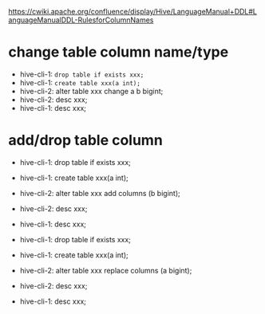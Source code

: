 https://cwiki.apache.org/confluence/display/Hive/LanguageManual+DDL#LanguageManualDDL-RulesforColumnNames

# change table column name/type

* hive-cli-1: `drop table if exists xxx;`
* hive-cli-1: `create table xxx(a int);`
* hive-cli-2: alter table xxx change a b bigint;
* hive-cli-2: desc xxx;
* hive-cli-1: desc xxx;

# add/drop table column

* hive-cli-1: drop table if exists xxx;
* hive-cli-1: create table xxx(a int);
* hive-cli-2: alter table xxx add columns (b bigint);
* hive-cli-2: desc xxx;
* hive-cli-1: desc xxx;

* hive-cli-1: drop table if exists xxx;
* hive-cli-1: create table xxx(a int);
* hive-cli-2: alter table xxx replace columns (a bigint);
* hive-cli-2: desc xxx;
* hive-cli-1: desc xxx;
